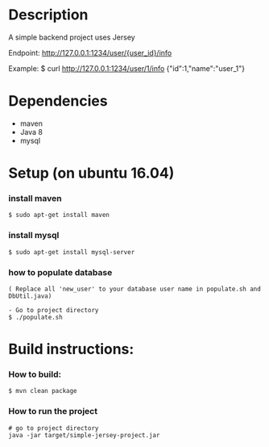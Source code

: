 # Description
A simple backend project uses Jersey 

Endpoint:
http://127.0.0.1:1234/user/{user_id}/info

Example:
$ curl http://127.0.0.1:1234/user/1/info
{"id":1,"name":"user_1"}


# Dependencies
- maven
- Java 8
- mysql


# Setup (on ubuntu 16.04)

### install maven
```
$ sudo apt-get install maven
```

### install mysql
```
$ sudo apt-get install mysql-server

```

### how to populate database
```
( Replace all 'new_user' to your database user name in populate.sh and DbUtil.java)

- Go to project directory
$ ./populate.sh
```


# Build instructions:


### How to build:

```
$ mvn clean package
```

### How to run the project
```
# go to project directory
java -jar target/simple-jersey-project.jar

```